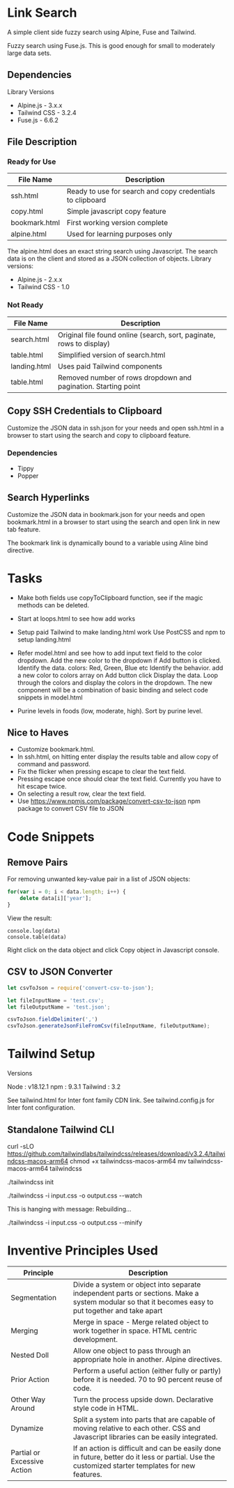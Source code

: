 # Link Search

A simple client side fuzzy search using Alpine, Fuse and Tailwind.

Fuzzy search using Fuse.js. This is good enough for small to moderately large data sets. 

## Dependencies

Library Versions

- Alpine.js			- 3.x.x
- Tailwind CSS  - 3.2.4
- Fuse.js       - 6.6.2

## File Description

### Ready for Use

| File Name       | Description |
| --------------- | ----------- |
| ssh.html        | Ready to use for search and copy credentials to clipboard 						 |
| copy.html       | Simple javascript copy feature 																				 |
| bookmark.html   | First working version complete													 							 |
| alpine.html     | Used for learning purposes only 																			 |

The alpine.html does an exact string search using Javascript. The search data is on the client and stored as a JSON collection of objects. Library versions:

- Alpine.js			- 2.x.x
- Tailwind CSS  - 1.0

### Not Ready

| File Name       | Description |
| --------------- | ----------- |
| search.html     | Original file found online (search, sort, paginate, rows to display)   |
| table.html      | Simplified version of search.html 															       |
| landing.html    | Uses paid Tailwind components  																				 |
| table.html      | Removed number of rows dropdown and pagination. Starting point				 |

## Copy SSH Credentials to Clipboard

Customize the JSON data in ssh.json for your needs and open ssh.html in a browser to start using the search and copy to clipboard feature.

### Dependencies

- Tippy
- Popper

## Search Hyperlinks

Customize the JSON data in bookmark.json for your needs and open bookmark.html in a browser to start using the search and open link in new tab feature.

The bookmark link is dynamically bound to a variable using Aline bind directive.

# Tasks

- Make both fields use copyToClipboard function, see if the magic methods can be deleted.
- Start at loops.html to see how add works
- Setup paid Tailwind to make landing.html work
		Use PostCSS and npm to setup landing.html
- Refer model.html and see how to add input text field to the color dropdown. Add the new color to the dropdown if Add button is clicked.
		Identify the data. colors: Red, Green, Blue etc
		Identify the behavior. add a new color to colors array on Add button click
		Display the data. Loop through the colors and display the colors in the dropdown.
		The new component will be a combination of basic binding and select code snippets in model.html

- Purine levels in foods (low, moderate, high). Sort by purine level.

## Nice to Haves

- Customize bookmark.html.
- In ssh.html, on hitting enter display the results table and allow copy of command and password.
- Fix the flicker when pressing escape to clear the text field. 
- Pressing escape once should clear the text field. Currently you have to hit escape twice.
- On selecting a result row, clear the text field.
- Use https://www.npmjs.com/package/convert-csv-to-json npm package to convert CSV file to JSON

# Code Snippets

## Remove Pairs

For removing unwanted key-value pair in a list of JSON objects:

```javascript
for(var i = 0; i < data.length; i++) {
	delete data[i]['year'];
}
```

View the result:

```
console.log(data)
console.table(data)
```

Right click on the data object and click Copy object in Javascript console.

## CSV to JSON Converter

```javascript
let csvToJson = require('convert-csv-to-json');

let fileInputName = 'test.csv'; 
let fileOutputName = 'test.json';

csvToJson.fieldDelimiter(',')
csvToJson.generateJsonFileFromCsv(fileInputName, fileOutputName);
```

# Tailwind Setup

Versions

Node : v18.12.1
npm : 9.3.1
Tailwind : 3.2

See tailwind.html for Inter font family CDN link. See tailwind.config.js for Inter font configuration.

## Standalone Tailwind CLI

curl -sLO https://github.com/tailwindlabs/tailwindcss/releases/download/v3.2.4/tailwindcss-macos-arm64
chmod +x tailwindcss-macos-arm64
mv tailwindcss-macos-arm64 tailwindcss

<!-- Create a tailwind.config.js file -->
./tailwindcss init

<!-- Start a watcher -->
./tailwindcss -i input.css -o output.css --watch

This is hanging with message: Rebuilding...

<!-- Compile and minify your CSS for production -->
./tailwindcss -i input.css -o output.css --minify

# Inventive Principles Used

| Principle        | Description |
| ---------------  | ----------- |
| Segmentation     | Divide a system or object into separate independent parts or sections. Make a system modular so that it becomes easy to put together and take apart   |
| Merging     		 | Merge in space - Merge related object to work together in space. HTML centric development.   |
| Nested Doll      | Allow one object to pass through an appropriate hole in another. Alpine directives.   |
| Prior Action     | Perform a useful action (either fully or partly) before it is needed. 70 to 90 percent reuse of code.   |
| Other Way Around | Turn the process upside down. Declarative style code in HTML.   |
| Dynamize     		 | Split a system into parts that are capable of moving relative to each other. CSS and Javascript libraries can be easily integrated.   |
| Partial or Excessive Action | If an action is difficult and can be easily done in future, better do it less or partial. Use the customized starter templates for new features.|


 
